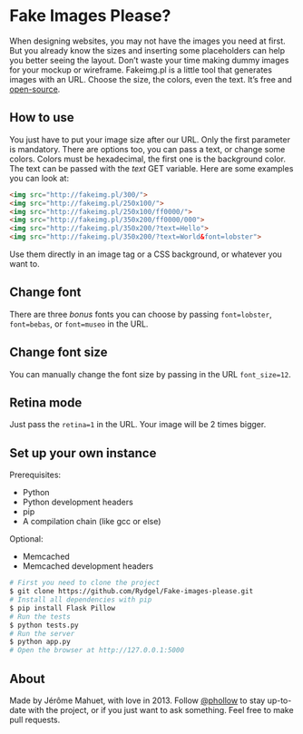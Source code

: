 # Fake Images Please?

When designing websites, you may not have the images you need at first. But you already know the sizes and inserting some placeholders can help you better seeing the layout. Don’t waste your time making dummy images for your mockup or wireframe. Fakeimg.pl is a little tool that generates images with an URL. Choose the size, the colors, even the text. It’s free and [open-source](https://github.com/Rydgel/Fake-images-please).

## How to use

You just have to put your image size after our URL. Only the first parameter is mandatory. There are options too, you can pass a text, or change some colors. Colors must be hexadecimal, the first one is the background color. The text can be passed with the _text_ GET variable. Here are some examples you can look at:

```html
<img src="http://fakeimg.pl/300/">
<img src="http://fakeimg.pl/250x100/">
<img src="http://fakeimg.pl/250x100/ff0000/">
<img src="http://fakeimg.pl/350x200/ff0000/000">
<img src="http://fakeimg.pl/350x200/?text=Hello">
<img src="http://fakeimg.pl/350x200/?text=World&font=lobster">
```

Use them directly in an image tag or a CSS background, or whatever you want to.

## Change font

There are three *bonus* fonts you can choose by passing `font=lobster`, `font=bebas`, or `font=museo` in the URL.

## Change font size

You can manually change the font size by passing in the URL `font_size=12`.

## Retina mode

Just pass the `retina=1` in the URL. Your image will be 2 times bigger.

## Set up your own instance

Prerequisites:

* Python
* Python development headers
* pip
* A compilation chain (like gcc or else)

Optional:

* Memcached
* Memcached development headers

```bash
# First you need to clone the project
$ git clone https://github.com/Rydgel/Fake-images-please.git
# Install all dependencies with pip
$ pip install Flask Pillow
# Run the tests
$ python tests.py
# Run the server
$ python app.py
# Open the browser at http://127.0.0.1:5000
```

## About

Made by Jérôme Mahuet, with love in 2013. Follow [@phollow](http://twitter.com/phollow) to stay up-to-date with the project, or if you just want to ask something. Feel free to make pull requests.
